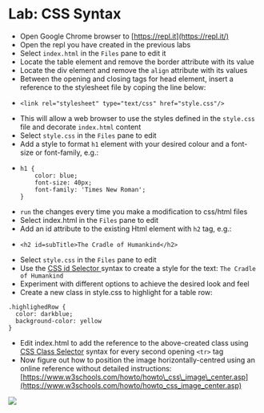 # Lab: CSS Syntax

* Open Google Chrome browser to [https://repl.it](https://repl.it/)
* Open the repl you have created in the previous labs
* Select `index.html` in the `Files` pane to edit it
* Locate the table element and remove the border attribute with its value
* Locate the div element and remove the `align` attribute with its values 
* Between the opening and closing tags for head element, insert a reference to the stylesheet file by coping the line below:
* ```
  <link rel="stylesheet" type="text/css" href="style.css"/>
  ```
* This will allow a web browser to use the styles defined in the `style.css` file and decorate `index.html` content
* Select `style.css` in the `Files` pane to edit
* Add a style to format `h1` element with your desired colour and a font-size or font-family, e.g.:
* ```
  h1 {
      color: blue; 
      font-size: 40px;
      font-family: 'Times New Roman';
  }
  ```
* `run` the changes every time you make a modification to css/html files
* Select index.html in the `Files` pane to edit
* Add an id attribute to the existing Html element with `h2` tag, e.g.:
* ```
  <h2 id=subTitle>The Cradle of Humankind</h2>
  ```
* Select `style.css` in the `Files` pane to edit
* Use the [CSS id Selector ](https://www.w3schools.com/css/css_selectors.asp)syntax to create a style for the text: `The Cradle of Humankind`
* Experiment with different options to achieve the desired look and feel
* Create a new class in style.css to highlight for a table row:

```
.highlighedRow {
  color: darkblue;
  background-color: yellow
}
```

* Edit index.html to add the reference to the above-created class using [CSS Class Selector](https://www.w3schools.com/cssref/sel_class.asp) syntax for every second opening `<tr>` tag
* Now figure out how to position the image horizontally-centred using an online reference without detailed instructions: [https://www.w3schools.com/howto/howto\_css\_image\_center.asp](https://www.w3schools.com/howto/howto_css_image_center.asp)

![](/assets/lab-css-syntax.png)

